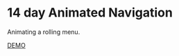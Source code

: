 # 14 day Animated Navigation

Animating a rolling menu.

[DEMO](https://voloshin-sergei.github.io/50_days/14_day%20Animated%20navigation/)
